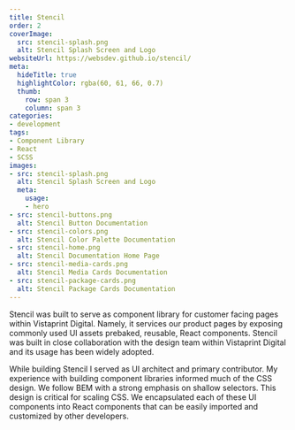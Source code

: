 ```yaml
---
title: Stencil
order: 2
coverImage:
  src: stencil-splash.png
  alt: Stencil Splash Screen and Logo
websiteUrl: https://websdev.github.io/stencil/
meta:
  hideTitle: true
  highlightColor: rgba(60, 61, 66, 0.7)
  thumb:
    row: span 3
    column: span 3
categories:
- development
tags:
- Component Library
- React
- SCSS
images:
- src: stencil-splash.png
  alt: Stencil Splash Screen and Logo
  meta:
    usage:
    - hero
- src: stencil-buttons.png
  alt: Stencil Button Documentation
- src: stencil-colors.png
  alt: Stencil Color Palette Documentation
- src: stencil-home.png
  alt: Stencil Documentation Home Page
- src: stencil-media-cards.png
  alt: Stencil Media Cards Documentation
- src: stencil-package-cards.png
  alt: Stencil Package Cards Documentation
---
```

Stencil was built to serve as component library for customer facing pages within Vistaprint Digital.
Namely, it services our product pages by exposing commonly used UI assets prebaked, reusable, React components.
Stencil was built in close collaboration with the design team within Vistaprint Digital and its usage
has been widely adopted.

While building Stencil I served as UI architect and primary contributor. My experience with building component libraries
informed much of the CSS design. We follow BEM with a strong emphasis on shallow selectors.
This design is critical for scaling CSS. We encapsulated each of these UI components
into React components that can be easily imported and customized by other developers.
